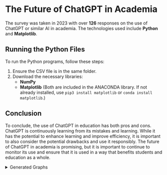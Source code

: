 # The Future of ChatGPT in Academia

The survey was taken in 2023 with over **126** responses on the use of ChatGPT or similar AI in academia. The technologies used include **Python** and **Matplotlib**.

## Running the Python Files

To run the Python programs, follow these steps:

1. Ensure the CSV file is in the same folder.
2. Download the necessary libraries:
    - **NumPy**
    - **Matplotlib**
    (Both are included in the ANACONDA library. If not already installed, use `pip3 install matplotlib` or `conda install matplotlib`.)


## Conclusion
To conclude, the use of ChatGPT in education has both pros and cons. ChatGPT is continuously learning from its mistakes and learning. While it has the potential to enhance learning and improve efficiency, it is important to also consider the potential drawbacks and use it responsibly. The future of ChatGPT in academia is promising, but it is important to continue to monitor its use and ensure that it is used in a way that benefits students and education as a whole.


<details>
<summary>Generated Graphs</summary>

<div align="center">
  <img src="https://github.com/sankeer28/412/assets/112449287/f8fd31a1-d27b-4fe4-a0bb-337741371671" alt="image" width="500">
</div>

<div align="center">
  <img src="https://github.com/sankeer28/412/assets/112449287/378a036f-92fc-478d-bb0e-216613b02194" alt="image" width="500">
</div>

<div align="center">
  <img src="https://github.com/sankeer28/412/assets/112449287/991bc614-71dd-4bc5-92dc-a4ad602d5f0b" alt="image" width="500">
</div>

<div align="center">
  <img src="https://github.com/sankeer28/412/assets/112449287/e09dee44-3ef7-4f06-877d-de1999da6533" alt="image" width="500">
</div>

<div align="center">
  <img src="https://github.com/sankeer28/412/assets/112449287/ffa4b085-c21f-48d9-803c-1829f7397c2d" alt="image" width="500">
</div>

<div align="center">
  <img src="https://github.com/sankeer28/412/assets/112449287/5594cead-92a0-43a2-b234-de2392f2ea5e" alt="image" width="500">
</div>

<div align="center">
  <img src="https://github.com/sankeer28/412/assets/112449287/4049e5c3-b607-4fd8-aa4c-874f5da85b5b" alt="image" width="500">
</div>

<div align="center">
  <img src="https://github.com/sankeer28/412/assets/112449287/0499dff1-81b0-4217-98c2-92ea745ef9ea" alt="image" width="500">
</div>

<div align="center">
  <img src="https://github.com/sankeer28/412/assets/112449287/2da66e60-2ee3-4c8b-ae5a-1555d76fca3b" alt="image" width="500">
</div>

<div align="center">
  <img src="https://github.com/sankeer28/412/assets/112449287/fcffbf62-7e6a-496a-bb91-97c17bb84878" alt="image" width="500">
</div>

<div align="center">
  <img src="https://github.com/sankeer28/412/assets/112449287/95499e70-251b-4c35-a311-124264fafb6c" alt="image" width="500">
</div>

<div align="center">
  <img src="https://github.com/sankeer28/412/assets/112449287/5d2c1733-578d-42e2-96dd-c8bd678391ba" alt="image" width="500">
</div>



